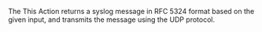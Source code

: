 The This Action returns a syslog message in RFC 5324 format based on the given input,
and transmits the message using the UDP protocol.
